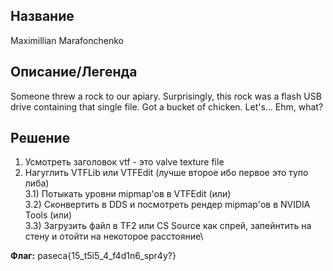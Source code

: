 ## Название
Maximillian Marafonchenko
## Описание/Легенда
Someone threw a rock to our apiary. Surprisingly, this rock was a flash USB drive containing that single file. Got a bucket of chicken. Let's... Ehm, what?
## Решение
1) Усмотреть заголовок vtf - это valve texture file
2) Нагуглить VTFLib или VTFEdit (лучше второе ибо первое это тупо либа)\
3.1) Потыкать уровни mipmap'ов в VTFEdit (или)\
3.2) Сконвертить в DDS и посмотреть рендер mipmap'ов в NVIDIA Tools (или)\
3.3) Загрузить файл в TF2 или CS Source как спрей, запейнтить на стену и отойти на некоторое расстояние\

**Флаг:** paseca{15_t5i5_4_f4d1n6_spr4y?}
